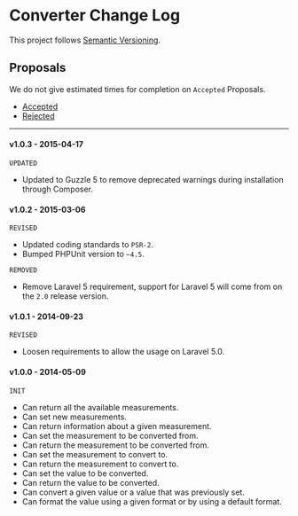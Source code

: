 # Converter Change Log

This project follows [Semantic Versioning](CONTRIBUTING.md).

## Proposals

We do not give estimated times for completion on `Accepted` Proposals.

- [Accepted](https://github.com/cartalyst/converter/labels/Accepted)
- [Rejected](https://github.com/cartalyst/converter/labels/Rejected)

---

#### v1.0.3 - 2015-04-17

`UPDATED`

- Updated to Guzzle 5 to remove deprecated warnings during installation through Composer.

#### v1.0.2 - 2015-03-06

`REVISED`

- Updated coding standards to `PSR-2`.
- Bumped PHPUnit version to `~4.5`.

`REMOVED`

- Remove Laravel 5 requirement, support for Laravel 5 will come from on the `2.0` release version.

#### v1.0.1 - 2014-09-23

`REVISED`

- Loosen requirements to allow the usage on Laravel 5.0.

#### v1.0.0 - 2014-05-09

`INIT`

- Can return all the available measurements.
- Can set new measurements.
- Can return information about a given measurement.
- Can set the measurement to be converted from.
- Can return the measurement to be converted from.
- Can set the measurement to convert to.
- Can return the measurement to convert to.
- Can set the value to be converted.
- Can return the value to be converted.
- Can convert a given value or a value that was previously set.
- Can format the value using a given format or by using a default format.
